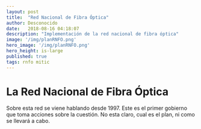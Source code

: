 ```yaml
---
layout: post
title:  "Red Nacional de Fibra Óptica"
author: Desconocido
date:   2018-08-16 04:18:07
description: "Implementación de la red nacional de fibra óptica"
image: '/img/planRNFO.png'
hero_image: '/img/planRNFO.png'
hero_height: is-large
published: true
tags: rnfo mitic
---
```


# La Red Nacional de Fibra Óptica

Sobre esta red se viene hablando desde 1997. Este es el primer gobierno que toma acciones sobre la cuestión. No esta claro, cual es el plan, ni como se llevará a cabo. 
